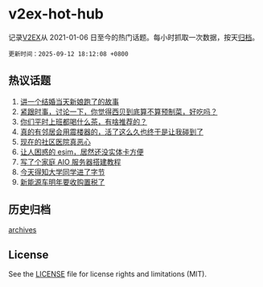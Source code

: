 # v2ex-hot-hub

 记录[V2EX](https://www.v2ex.com/)从 2021-01-06 日至今的热门话题。每小时抓取一次数据，按天[归档](archives)。

`更新时间：2025-09-12 18:12:08 +0800`

## 热议话题

1. [讲一个结婚当天新娘跑了的故事](https://www.v2ex.com/t/1158732)
1. [紧跟时事，讨论一下，你觉得西贝到底算不算预制菜，好吃吗？](https://www.v2ex.com/t/1158734)
1. [你们平时上班都喝什么茶，有啥推荐的？](https://www.v2ex.com/t/1158704)
1. [真的有邻居会用震楼器的，活了这么久也终于是让我碰到了](https://www.v2ex.com/t/1158687)
1. [现在的社区医院真恶心](https://www.v2ex.com/t/1158683)
1. [让人困惑的 esim，居然还没实体卡方便](https://www.v2ex.com/t/1158701)
1. [写了个家庭 AIO 服务器搭建教程](https://www.v2ex.com/t/1158660)
1. [今天得知大学同学进了字节](https://www.v2ex.com/t/1158658)
1. [新能源车明年要收购置税了](https://www.v2ex.com/t/1158733)

## 历史归档

[archives](archives)

## License

See the [LICENSE](LICENSE) file for license rights and limitations (MIT).

